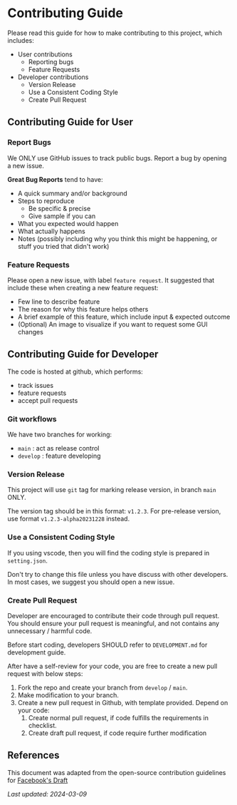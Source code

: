 # Contributing Guide

Please read this guide for how to make contributing to this project, which includes:

-   User contributions
    -   Reporting bugs
    -   Feature Requests
-   Developer contributions
    -   Version Release
    -   Use a Consistent Coding Style
    -   Create Pull Request

## Contributing Guide for User

### Report Bugs

We ONLY use GitHub issues to track public bugs. Report a bug by opening a new issue.

**Great Bug Reports** tend to have:

-   A quick summary and/or background
-   Steps to reproduce
    -   Be specific & precise
    -   Give sample if you can
-   What you expected would happen
-   What actually happens
-   Notes (possibly including why you think this might be happening, or stuff you tried that didn't work)

### Feature Requests

Please open a new issue, with label `feature request`. It suggested that include these when creating a new feature request:

-   Few line to describe feature
-   The reason for why this feature helps others
-   A brief example of this feature, which include input & expected outcome
-   (Optional) An image to visualize if you want to request some GUI changes

## Contributing Guide for Developer

The code is hosted at github, which performs:

-   track issues
-   feature requests
-   accept pull requests

### Git workflows

We have two branches for working:

-   `main` : act as release control
-   `develop` : feature developing

### Version Release

This project will use `git` tag for marking release version, in branch `main` ONLY.

The version tag should be in this format: `v1.2.3`. For pre-release version, use format `v1.2.3-alpha20231228` instead.

### Use a Consistent Coding Style

If you using vscode, then you will find the coding style is prepared in `setting.json`.

Don't try to change this file unless you have discuss with other developers. In most cases, we suggest you should open a new issue.

### Create Pull Request

Developer are encouraged to contribute their code through pull request. You should ensure your pull request is meaningful, and not contains any unnecessary / harmful code.

Before start coding, developers SHOULD refer to `DEVELOPMENT.md` for development guide.

After have a self-review for your code, you are free to create a new pull request with below steps:

1. Fork the repo and create your branch from `develop` / `main`.
2. Make modification to your branch.
3. Create a new pull request in Github, with template provided. Depend on your code:
    1. Create normal pull request, if code fulfills the requirements in checklist.
    2. Create draft pull request, if code require further modification

## References

This document was adapted from the open-source contribution guidelines for [Facebook's Draft](https://github.com/facebook/draft-js/blob/a9316a723f9e918afde44dea68b5f9f39b7d9b00/CONTRIBUTING.md)

_Last updated: 2024-03-09_
